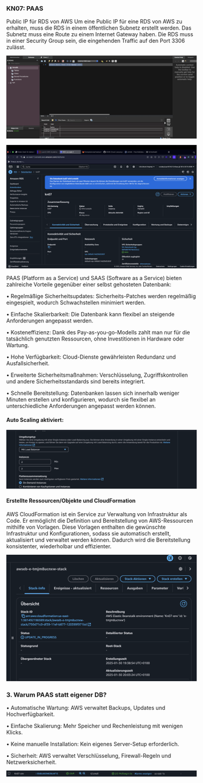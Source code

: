 ### KN07: PAAS
Public IP für RDS von AWS
Um eine Public IP für eine RDS von AWS zu erhalten, muss die RDS in einem öffentlichen Subnetz erstellt werden. Das Subnetz muss eine Route zu einem Internet Gateway haben. Die RDS muss in einer Security Group sein, die eingehenden Traffic auf den Port 3306 zulässt.

![alt text](<Bildschirmfoto 2025-01-30 um 15.23.54.png>) 

![alt text](<Bildschirmfoto 2025-01-30 um 11.06.34.png>)

PAAS (Platform as a Service) und SAAS (Software as a Service) bieten zahlreiche Vorteile gegenüber einer selbst gehosteten Datenbank:

•	Regelmäßige Sicherheitsupdates: Sicherheits-Patches werden regelmäßig eingespielt, wodurch Schwachstellen minimiert werden.

•	Einfache Skalierbarkeit: Die Datenbank kann flexibel an steigende Anforderungen angepasst werden.

•	Kosteneffizienz: Dank des Pay-as-you-go-Modells zahlt man nur für die tatsächlich genutzten Ressourcen, ohne Investitionen in Hardware oder Wartung.

•	Hohe Verfügbarkeit: Cloud-Dienste gewährleisten Redundanz und Ausfallsicherheit.

•	Erweiterte Sicherheitsmaßnahmen: Verschlüsselung, Zugriffskontrollen und andere Sicherheitsstandards sind bereits integriert.

•	Schnelle Bereitstellung: Datenbanken lassen sich innerhalb weniger Minuten erstellen und konfigurieren, wodurch sie flexibel an unterschiedliche Anforderungen angepasst werden können.

#### Auto Scaling aktiviert:

![alt text](<Bildschirmfoto 2025-01-30 um 19.36.34.png>)

#### Erstellte Ressourcen/Objekte und CloudFormation

AWS CloudFormation ist ein Service zur Verwaltung von Infrastruktur als Code. Er ermöglicht die Definition und Bereitstellung von AWS-Ressourcen mithilfe von Vorlagen. Diese Vorlagen enthalten die gewünschte Infrastruktur und Konfigurationen, sodass sie automatisch erstellt, aktualisiert und verwaltet werden können. Dadurch wird die Bereitstellung konsistenter, wiederholbar und effizienter.

![alt text](<Bildschirmfoto 2025-01-30 um 20.06.17.png>) 

### 3. Warum PAAS statt eigener DB?

•	Automatische Wartung: AWS verwaltet Backups, Updates und Hochverfügbarkeit.

•	Einfache Skalierung: Mehr Speicher und Rechenleistung mit wenigen Klicks.

•	Keine manuelle Installation: Kein eigenes Server-Setup erforderlich.

•	Sicherheit: AWS verwaltet Verschlüsselung, Firewall-Regeln und Netzwerksicherheit.

![alt text](<Bildschirmfoto 2025-01-30 um 20.07.23.png>) 